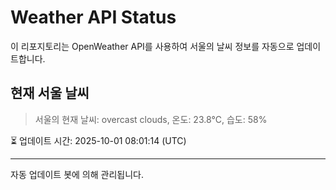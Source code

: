 
# Weather API Status

이 리포지토리는 OpenWeather API를 사용하여 서울의 날씨 정보를 자동으로 업데이트합니다.

## 현재 서울 날씨
> 서울의 현재 날씨: overcast clouds, 온도: 23.8°C, 습도: 58%

⏳ 업데이트 시간: 2025-10-01 08:01:14 (UTC)

---
자동 업데이트 봇에 의해 관리됩니다.
